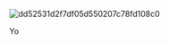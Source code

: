 
![dd52531d2f7df05d550207c78fd108c0](https://github.com/MaiMeDev/SorryLemon/assets/120297366/12580c34-8bf7-4037-96fa-ef84f03dfc35)

Yo 
